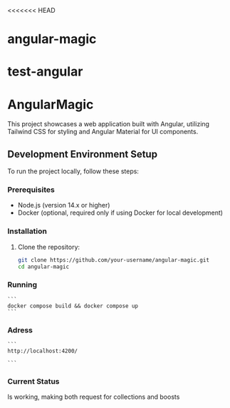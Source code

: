 <<<<<<< HEAD
# angular-magic
test-angular
=======
# AngularMagic

This project showcases a web application built with Angular, utilizing Tailwind CSS for styling and Angular Material for UI components.

## Development Environment Setup

To run the project locally, follow these steps:

### Prerequisites

- Node.js (version 14.x or higher)
- Docker (optional, required only if using Docker for local development)

### Installation

1. Clone the repository:
   ```bash
   git clone https://github.com/your-username/angular-magic.git
   cd angular-magic
   ```

### Running
    ```
    docker compose build && docker compose up
    ```
    

### Adress
    ```
    http://localhost:4200/
    
    ```

### Current Status
Is working, making both request for collections and boosts
